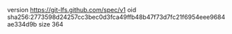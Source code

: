 version https://git-lfs.github.com/spec/v1
oid sha256:2773598d24257cc3bec0d3fca49ffb48b47f73d7fc21f6954eee9684ae334d9b
size 364
